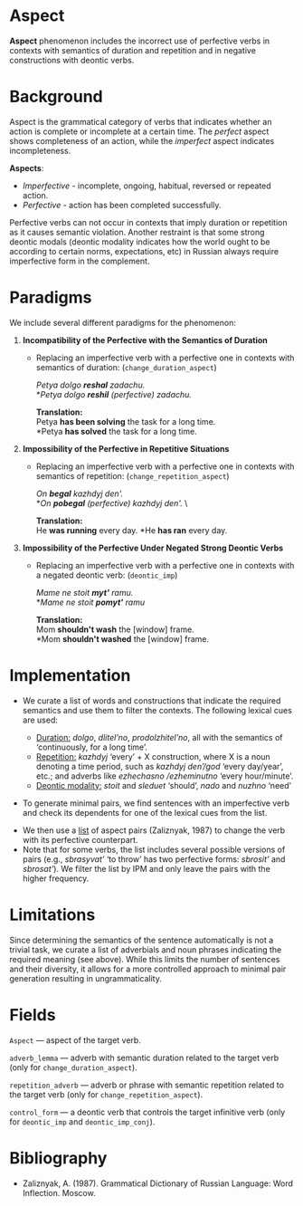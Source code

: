 # Aspect

**Aspect** phenomenon includes the incorrect use of perfective verbs in contexts with semantics of duration and repetition and in negative constructions with deontic verbs. 

# Background

Aspect is the grammatical category of verbs that indicates whether an action is complete or incomplete at a certain time. The *perfect* aspect shows completeness of an action, while the *imperfect* aspect indicates incompleteness.

**Aspects**:
+ *Imperfective* - incomplete, ongoing, habitual, reversed or repeated action.
+ *Perfective* - action has been completed successfully.

Perfective verbs can not occur in contexts that imply duration or repetition as it causes semantic violation.
Another restraint is that some strong deontic modals (deontic modality indicates how the world ought to be according to certain norms, expectations, etc) in Russian always require imperfective form in the complement.

# Paradigms

We include several different paradigms for the phenomenon:

1. **Incompatibility of the Perfective with the Semantics of Duration**

    - Replacing an imperfective verb with a perfective one in contexts with semantics of duration: (`change_duration_aspect`)

         *Petya dolgo **reshal** zadachu.* \
         \**Petya dolgo **reshil** (perfective) zadachu.* 


         **Translation:**\
         Petya **has been solving** the task for a long time.\
         \*Petya **has solved** the task for a long time.

2. **Impossibility of the Perfective in Repetitive Situations**
    
    - Replacing an imperfective verb with a perfective one in contexts with semantics of repetition: (`change_repetition_aspect`)

         *On **begal** kazhdyj den'.* \
         \**On **pobegal** (perfective) kazhdyj den'.* \

         **Translation:**\
         He **was running** every day.
         \*He **has ran** every day.

3. **Impossibility of the Perfective Under Negated Strong Deontic Verbs**
    
    - Replacing an imperfective verb with a perfective one in contexts with a negated deontic verb: (`deontic_imp`)

         *Mame ne stoit **myt'**  ramu.* \
        \**Mame ne stoit **pomyt'** ramu* 
        

        **Translation:** \
         Mom **shouldn't wash** the [window] frame.\
         \*Mom **shouldn't washed** the [window] frame.

# Implementation

- We curate a list of words and constructions that indicate the required semantics and use them to filter the contexts. The following lexical cues are used:

    - <u>Duration:</u> *dolgo*, *dlitel’no*, *prodolzhitel’no*, all with the semantics of ‘continuously, for a long time’.
    - <u>Repetition:</u> *kazhdyj* ‘every’ + X construction, where X is a noun denoting a time period, such as *kazhdyj den’/god* ‘every day/year’, etc.; and adverbs like *ezhechasno /ezheminutno* ‘every hour/minute’.
    - <u>Deontic modality:</u> *stoit* and *sleduet* ‘should’, *nado* and *nuzhno* ‘need’

+ To generate minimal pairs, we find sentences with an imperfective verb and check its dependents for one of the lexical cues from the list. 
- We then use a [list](https://github.com/olesar/RNC2.0/blob/main/data/lists/aspect_pair_zal.txt) of aspect pairs (Zaliznyak, 1987) to change the verb with its perfective counterpart.
- Note that for some verbs, the list includes several possible versions of pairs (e.g., *sbrasyvat’* ‘to throw’ has two perfective forms: *sbrosit’* and *sbrosat’*). We filter the list by IPM and only leave the pairs with the higher frequency.

# Limitations

Since determining the semantics of the sentence automatically is not a trivial task, we curate a list of adverbials and noun phrases indicating the required meaning (see above). While this limits the number of sentences and their diversity, it allows for a more controlled approach to minimal pair generation resulting in ungrammaticality. 

# Fields

`Aspect` — aspect of the target verb.

`adverb_lemma` — adverb with semantic duration related to the target verb (only for `change_duration_aspect`).

`repetition_adverb` — adverb or phrase with semantic repetition related to the target verb (only for `change_repetition_aspect`).

`control_form` — a deontic verb that controls the target infinitive verb (only for `deontic_imp` and `deontic_imp_conj`).


# Bibliography

+ Zaliznyak, A. (1987). Grammatical Dictionary of Russian Language: Word Inflection. Moscow.
